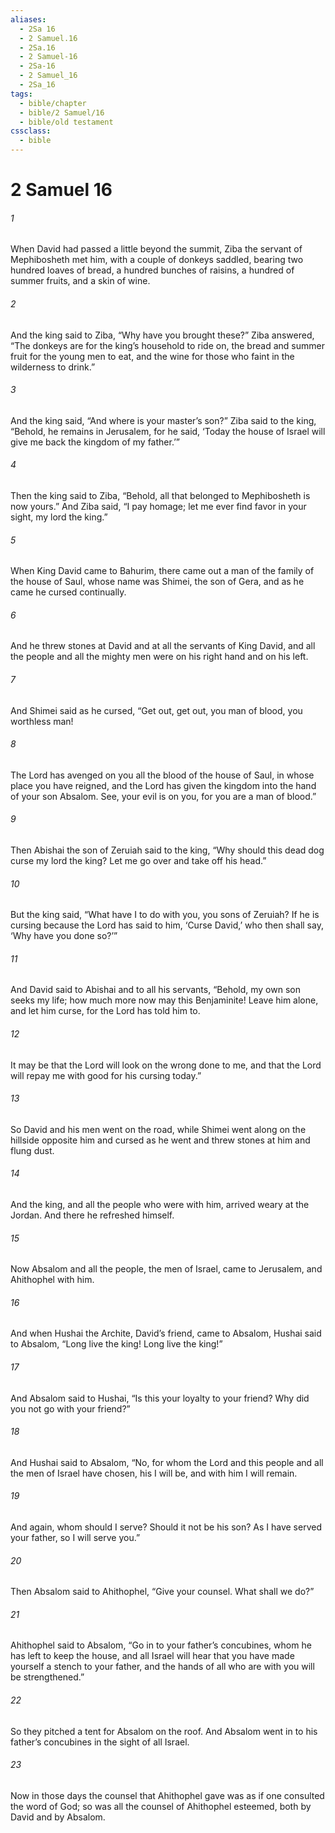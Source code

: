 ```yaml
---
aliases:
  - 2Sa 16
  - 2 Samuel.16
  - 2Sa.16
  - 2 Samuel-16
  - 2Sa-16
  - 2 Samuel_16
  - 2Sa_16
tags:
  - bible/chapter
  - bible/2 Samuel/16
  - bible/old testament
cssclass:
  - bible
---
```


# 2 Samuel 16

###### 1
When David had passed a little beyond the summit, Ziba the servant of Mephibosheth met him, with a couple of donkeys saddled, bearing two hundred loaves of bread, a hundred bunches of raisins, a hundred of summer fruits, and a skin of wine.
###### 2
And the king said to Ziba, “Why have you brought these?” Ziba answered, “The donkeys are for the king’s household to ride on, the bread and summer fruit for the young men to eat, and the wine for those who faint in the wilderness to drink.”
###### 3
And the king said, “And where is your master’s son?” Ziba said to the king, “Behold, he remains in Jerusalem, for he said, ‘Today the house of Israel will give me back the kingdom of my father.’”
###### 4
Then the king said to Ziba, “Behold, all that belonged to Mephibosheth is now yours.” And Ziba said, “I pay homage; let me ever find favor in your sight, my lord the king.”
###### 5
When King David came to Bahurim, there came out a man of the family of the house of Saul, whose name was Shimei, the son of Gera, and as he came he cursed continually.
###### 6
And he threw stones at David and at all the servants of King David, and all the people and all the mighty men were on his right hand and on his left.
###### 7
And Shimei said as he cursed, “Get out, get out, you man of blood, you worthless man!
###### 8
The Lord has avenged on you all the blood of the house of Saul, in whose place you have reigned, and the Lord has given the kingdom into the hand of your son Absalom. See, your evil is on you, for you are a man of blood.”
###### 9
Then Abishai the son of Zeruiah said to the king, “Why should this dead dog curse my lord the king? Let me go over and take off his head.”
###### 10
But the king said, “What have I to do with you, you sons of Zeruiah? If he is cursing because the Lord has said to him, ‘Curse David,’ who then shall say, ‘Why have you done so?’”
###### 11
And David said to Abishai and to all his servants, “Behold, my own son seeks my life; how much more now may this Benjaminite! Leave him alone, and let him curse, for the Lord has told him to.
###### 12
It may be that the Lord will look on the wrong done to me, and that the Lord will repay me with good for his cursing today.”
###### 13
So David and his men went on the road, while Shimei went along on the hillside opposite him and cursed as he went and threw stones at him and flung dust.
###### 14
And the king, and all the people who were with him, arrived weary at the Jordan. And there he refreshed himself.
###### 15
Now Absalom and all the people, the men of Israel, came to Jerusalem, and Ahithophel with him.
###### 16
And when Hushai the Archite, David’s friend, came to Absalom, Hushai said to Absalom, “Long live the king! Long live the king!”
###### 17
And Absalom said to Hushai, “Is this your loyalty to your friend? Why did you not go with your friend?”
###### 18
And Hushai said to Absalom, “No, for whom the Lord and this people and all the men of Israel have chosen, his I will be, and with him I will remain.
###### 19
And again, whom should I serve? Should it not be his son? As I have served your father, so I will serve you.”
###### 20
Then Absalom said to Ahithophel, “Give your counsel. What shall we do?”
###### 21
Ahithophel said to Absalom, “Go in to your father’s concubines, whom he has left to keep the house, and all Israel will hear that you have made yourself a stench to your father, and the hands of all who are with you will be strengthened.”
###### 22
So they pitched a tent for Absalom on the roof. And Absalom went in to his father’s concubines in the sight of all Israel.
###### 23
Now in those days the counsel that Ahithophel gave was as if one consulted the word of God; so was all the counsel of Ahithophel esteemed, both by David and by Absalom.


